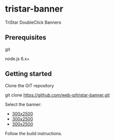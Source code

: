 # tristar-banner
TriStar DoubleClick Banners

## Prerequisites

git

node.js 6.x+

## Getting started

Clone the GIT repository

git clone https://github.com/web-q/tristar-banner.git

Select the banner:

 + [300x2500](https://github.com/web-q/tristar-banner/tree/master/300x250 "300x250")
 + [300x2500](https://github.com/web-q/tristar-banner/tree/master/300x250 "300x250")
 + [300x2500](https://github.com/web-q/tristar-banner/tree/master/300x250 "300x250")


Follow the build instructions.
